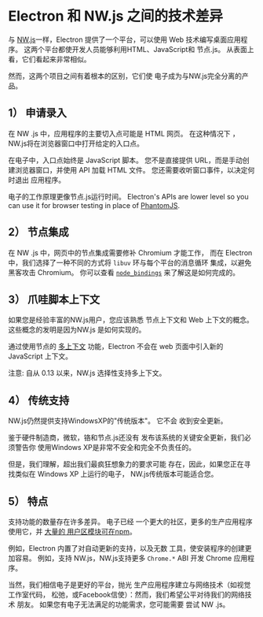 # Electron 和 NW.js 之间的技术差异

与 [NW.js][nwjs]一样，Electron 提供了一个平台，可以使用 Web 技术编写桌面应用程序。 这两个平台都使开发人员能够利用HTML、JavaScript和 节点.js。 从表面上看，它们看起来非常相似。

然而，这两个项目之间有着根本的区别，它们使 电子成为与NW.js完全分离的产品。

## 1） 申请录入

在 NW .js 中，应用程序的主要切入点可能是 HTML 网页。 在这种情况下 ，NW.js将在浏览器窗口中打开给定的入口点。

在电子中，入口点始终是 JavaScript 脚本。 您不是直接提供 URL，而是手动创建浏览器窗口，并使用 API 加载 HTML 文件。 您还需要收听窗口事件，以决定何时退出 应用程序。

电子的工作原理更像节点.js运行时间。 Electron's APIs are lower level so you can use it for browser testing in place of [PhantomJS](https://phantomjs.org/).

## 2） 节点集成

在 NW .js 中，网页中的节点集成需要修补 Chromium 才能工作， 而在 Electron 中，我们选择了一种不同的方式将 `libuv` 环与每个平台的消息循环 集成，以避免黑客攻击 Chromium。 你可以查看 [`node_bindings`][node-bindings] 来了解这是如何完成的。

## 3） 爪哇脚本上下文

如果您是经验丰富的NW.js用户，您应该熟悉 节点上下文和 Web 上下文的概念。 这些概念的发明是因为NW.js 是如何实现的。

通过使用节点的 [多上下文](https://github.com/nodejs/node-v0.x-archive/commit/756b622) 功能，Electron 不会在 web 页面中引入新的 JavaScript 上下文。

注意: 自从 0.13 以来，NW.js 选择性支持多上下文。

## 4） 传统支持

NW.js仍然提供支持WindowsXP的"传统版本"。 它不会 收到安全更新。

鉴于硬件制造商，微软，铬和节点.js还没有 发布该系统的关键安全更新，我们必须警告你 使用Windows XP是非常不安全和完全不负责任的。

但是，我们理解，超出我们最疯狂想象力的要求可能 存在，因此，如果您正在寻找类似在 Windows XP 上运行的电子， NW.js传统版本可能适合您。

## 5） 特点

支持功能的数量存在许多差异。 电子已经 一个更大的社区，更多的生产应用程序使用它，并 [大量的 用户区模块可在npm][electron-modules]。

例如，Electron 内置了对自动更新的支持，以及无数 工具，使安装程序的创建更加容易。 例如，支持 NW.js，NW.js支持更多 `Chrome.*` ABI 开发 Chrome 应用程序。

当然，我们相信电子是更好的平台，抛光 生产应用程序建立与网络技术（如视觉工作室代码， 松弛，或Facebook信使）：然而，我们希望公平对待我们的网络技术 朋友。 如果您有电子无法满足的功能需求，您可能需要 尝试 NW .js。

[nwjs]: https://nwjs.io/
[electron-modules]: https://www.npmjs.com/search?q=electron
[node-bindings]: https://github.com/electron/electron/tree/master/lib/common
